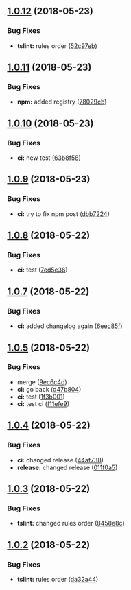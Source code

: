 <a name="1.0.12"></a>
## [1.0.12](https://github.com/ngxrb/rules/compare/v1.0.11...v1.0.12) (2018-05-23)


### Bug Fixes

* **tslint:** rules order ([52c97eb](https://github.com/ngxrb/rules/commit/52c97eb))

<a name="1.0.11"></a>
## [1.0.11](https://github.com/ngxrb/rules/compare/v1.0.10...v1.0.11) (2018-05-23)


### Bug Fixes

* **npm:** added registry ([78029cb](https://github.com/ngxrb/rules/commit/78029cb))

<a name="1.0.10"></a>
## [1.0.10](https://github.com/ngxrb/rules/compare/v1.0.9...v1.0.10) (2018-05-23)


### Bug Fixes

* **ci:** new test ([63b8f58](https://github.com/ngxrb/rules/commit/63b8f58))

<a name="1.0.9"></a>
## [1.0.9](https://github.com/ngxrb/rules/compare/v1.0.8...v1.0.9) (2018-05-23)


### Bug Fixes

* **ci:** try to fix npm post ([dbb7224](https://github.com/ngxrb/rules/commit/dbb7224))

<a name="1.0.8"></a>
## [1.0.8](https://github.com/ngxrb/rules/compare/v1.0.7...v1.0.8) (2018-05-22)


### Bug Fixes

* **ci:** test ([7ed5e36](https://github.com/ngxrb/rules/commit/7ed5e36))

<a name="1.0.7"></a>
## [1.0.7](https://github.com/ngxrb/rules/compare/v1.0.6...v1.0.7) (2018-05-22)


### Bug Fixes

* **ci:** added changelog again ([6eec85f](https://github.com/ngxrb/rules/commit/6eec85f))

<a name="1.0.5"></a>
## [1.0.5](https://github.com/ngxrb/rules/compare/v1.0.4...v1.0.5) (2018-05-22)


### Bug Fixes

* merge ([9ec6c4d](https://github.com/ngxrb/rules/commit/9ec6c4d))
* **ci:** go back ([d47b804](https://github.com/ngxrb/rules/commit/d47b804))
* **ci:** test ([1f3b001](https://github.com/ngxrb/rules/commit/1f3b001))
* **ci:** test ci ([f11efe9](https://github.com/ngxrb/rules/commit/f11efe9))

<a name="1.0.4"></a>
## [1.0.4](https://github.com/ngxrb/rules/compare/v1.0.3...v1.0.4) (2018-05-22)


### Bug Fixes

* **ci:** changed release ([44af738](https://github.com/ngxrb/rules/commit/44af738))
* **release:** changed release ([011f0a5](https://github.com/ngxrb/rules/commit/011f0a5))

<a name="1.0.3"></a>
## [1.0.3](https://github.com/ngxrb/rules/compare/v1.0.2...v1.0.3) (2018-05-22)


### Bug Fixes

* **tslint:** changed rules order ([8458e8c](https://github.com/ngxrb/rules/commit/8458e8c))

<a name="1.0.2"></a>
## [1.0.2](https://github.com/ngxrb/rules/compare/v1.0.1...v1.0.2) (2018-05-22)


### Bug Fixes

* **tslint:** rules order ([da32a44](https://github.com/ngxrb/rules/commit/da32a44))
